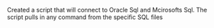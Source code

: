 Created a script that will connect to Oracle Sql and Mcirosofts Sql. The script pulls in any command from the specific SQL files 
